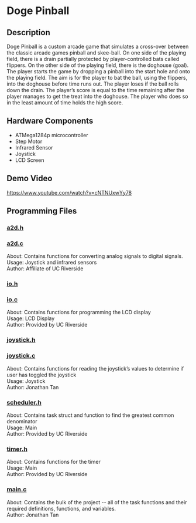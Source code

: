 # Doge Pinball

## Description
Doge Pinball is a custom arcade game that simulates a cross-over between the classic arcade games pinball and skee-ball. On one side of the playing field, there is a drain partially protected by player-controlled bats called flippers. On the other side of the playing field, there is the doghouse (goal). The player starts the game by dropping a pinball into the start hole and onto the playing field. The aim is for the player to bat the ball, using the flippers, into the doghouse before time runs out. The player loses if the ball rolls down the drain. The player’s score is equal to the time remaining after the player manages to get the treat into the doghouse. The player who does so in the least amount of time holds the high score.

## Hardware Components
* ATMega1284p microcontroller
* Step Motor
* Infrared Sensor
* Joystick
* LCD Screen

## Demo Video
https://www.youtube.com/watch?v=cNTNUxwYy78

## Programming Files
### [a2d.h](https://drive.google.com/open?id=0B3XYlV60P2byUE54S29ZVGtWcHM)
### [a2d.c](https://drive.google.com/open?id=0B3XYlV60P2byS2huQUpxUGNLYlU)
About: Contains functions for converting analog signals to digital signals.  
Usage: Joystick and infrared sensors  
Author: Affiliate of UC Riverside  

### [io.h](https://drive.google.com/open?id=0B3XYlV60P2bycnBsMGRBUnFfcGM) 
### [io.c](https://drive.google.com/open?id=0B3XYlV60P2byRUppbGlBZlFZdjg) 
About: Contains functions for programming the LCD display  
Usage: LCD Display  
Author: Provided by UC Riverside  

### [joystick.h](https://drive.google.com/open?id=0B3XYlV60P2bycUpCUVpsQVdRb2M) 
### [joystick.c](https://drive.google.com/open?id=0B3XYlV60P2byVlRraF91cUJFZms) 
About: Contains functions for reading the joystick’s values to determine if user has toggled the joystick  
Usage: Joystick  
Author: Jonathan Tan  

### [scheduler.h](https://drive.google.com/open?id=0B3XYlV60P2byU3ljVERVOU5JbXM) 
About: Contains task struct and function to find the greatest common denominator  
Usage: Main  
Author: Provided by UC Riverside  

### [timer.h](https://drive.google.com/open?id=0B3XYlV60P2byTUNiSk9JZ3dlSVU) 
About: Contains functions for the timer  
Usage: Main  
Author: Provided by UC Riverside  

### [main.c](https://drive.google.com/open?id=0B3XYlV60P2byQVZtdEdkMUZGZ0k) 
About: Contains the bulk of the project -- all of the task functions and their required definitions, functions, and variables.  
Author: Jonathan Tan  





